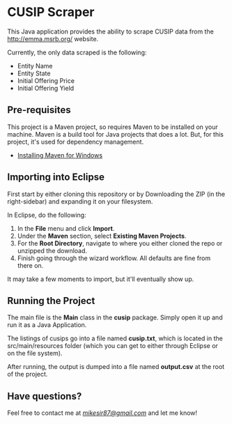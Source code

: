 # CUSIP Scraper

This Java application provides the ability to scrape CUSIP data from the http://emma.msrb.org/ website.

Currently, the only data scraped is the following:

- Entity Name
- Entity State
- Initial Offering Price
- Initial Offering Yield

## Pre-requisites

This project is a Maven project, so requires Maven to be installed on your machine.  Maven is a build tool for Java projects that does a lot.  But, for this project, it's used for dependency management.

- [Installing Maven for Windows](http://www.mkyong.com/maven/how-to-install-maven-in-windows/)


## Importing into Eclipse

First start by either cloning this repository or by Downloading the ZIP (in the right-sidebar) and expanding it on your filesystem.

In Eclipse, do the following:

1. In the **File** menu and click **Import**.
2. Under the **Maven** section, select **Existing Maven Projects**.
3. For the **Root Directory**, navigate to where you either cloned the repo or unzipped the download.
4. Finish going through the wizard workflow.  All defaults are fine from there on.

It may take a few moments to import, but it'll eventually show up.


## Running the Project

The main file is the **Main** class in the **cusip** package.  Simply open it up and run it as a Java Application.

The listings of cusips go into a file named **cusip.txt**, which is located in the src/main/resources folder (which you can get to either through Eclipse or on the file system).

After running, the output is dumped into a file named **output.csv** at the root of the project.

## Have questions?

Feel free to contact me at *mikesir87@gmail.com* and let me know!
